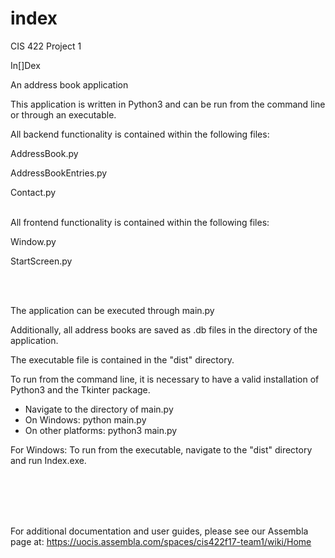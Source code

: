 # index
CIS 422 Project 1

In[]Dex
<br>

An address book application

This application is written in Python3 and can be run from the command line
or through an executable.

All backend functionality is contained within the following files:

AddressBook.py

AddressBookEntries.py

Contact.py
<br>
<br>


All frontend functionality is contained within the following files:

Window.py

StartScreen.py

<br>
<br>

The application can be executed through main.py


Additionally, all address books are saved as .db files in the directory of the application.

The executable file is contained in the "dist" directory.


To run from the command line, it is necessary to have a valid installation of Python3 and
the Tkinter package.

- Navigate to the directory of main.py
- On Windows: python main.py
- On other platforms: python3 main.py



For Windows: To run from the executable, navigate to the "dist" directory and run Index.exe.

<br>
<br><br>
<br>

For additional documentation and user guides, please see our Assembla page at: 
https://uocis.assembla.com/spaces/cis422f17-team1/wiki/Home

